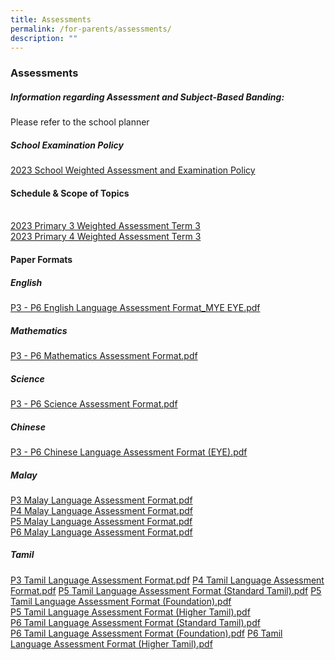 ```yaml
---
title: Assessments
permalink: /for-parents/assessments/
description: ""
---
```

### Assessments

##### Information regarding Assessment and Subject-Based Banding:

Please refer to the school planner

##### School Examination Policy

[2023 School Weighted Assessment and Examination Policy](/files/2023%20school%20weighted%20assessment%20and%20examination%20policy.pdf)&nbsp;



#### Schedule &amp; Scope of Topics
<br>[2023 Primary 3 Weighted Assessment Term 3](/files/2023%20primary%203%20weighted%20assessment%20term%203.pdf)<br> [2023 Primary 4 Weighted Assessment Term 3](/files/2023%20primary%204%20weighted%20assessment%20term%203.pdf)

  

#### Paper Formats

##### English

[P3 - P6 English Language Assessment Format\_MYE EYE.pdf](/files/a4.pdf)   
  
  

##### Mathematics

[P3 - P6 Mathematics Assessment Format.pdf](/files/a5.pdf) &nbsp;  

##### Science

[P3 - P6 Science Assessment Format.pdf](/files/a6.pdf)  

  

##### Chinese

[P3 - P6 Chinese Language Assessment Format (EYE).pdf](/files/a7.pdf)   

  

##### Malay

[P3 Malay Language Assessment Format.pdf](/files/a8.pdf)  
[P4 Malay Language Assessment Format.pdf](/files/a9.pdf)  
[P5 Malay Language Assessment Format.pdf](/files/a10.pdf)   
[P6 Malay Language Assessment Format.pdf](/files/a11.pdf) 

  

##### Tamil

[P3 Tamil Language Assessment Format.pdf](/files/a12.pdf) 
[P4 Tamil Language Assessment Format.pdf](/files/a13.pdf) 
[P5 Tamil Language Assessment Format (Standard Tamil).pdf](/files/a14.pdf) 
[P5 Tamil Language Assessment Format (Foundation).pdf](/files/a15.pdf) &nbsp;  
[P5 Tamil Language Assessment Format (Higher Tamil).pdf](/files/a16.pdf) &nbsp;  
[P6 Tamil Language Assessment Format (Standard Tamil).pdf](/files/a17.pdf)   
[P6 Tamil Language Assessment Format (Foundation).pdf](/files/a18.pdf) 
[P6 Tamil Language Assessment Format (Higher Tamil).pdf](/files/a19.pdf)